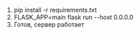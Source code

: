 
1. pip install -r requirements.txt
2. FLASK_APP=main flask run --host 0.0.0.0
3. Готов, сервер работает